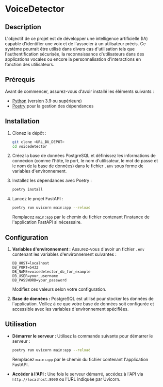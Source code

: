 
# VoiceDetector

## Description
L'objectif de ce projet est de développer une intelligence artificielle (IA) capable d'identifier une voix et de l'associer à un utilisateur précis. Ce système pourrait être utilisé dans divers cas d'utilisation tels que l'authentification sécurisée, la reconnaissance d'utilisateurs dans des applications vocales ou encore la personnalisation d'interactions en fonction des utilisateurs.

## Prérequis
Avant de commencer, assurez-vous d'avoir installé les éléments suivants :

- [Python](https://www.python.org/downloads/) (version 3.9 ou supérieure)
- [Poetry](https://python-poetry.org/docs/#installation) pour la gestion des dépendances

## Installation

1. Clonez le dépôt :

   ```bash
   git clone <URL_DU_DEPOT>
   cd voicedetector
   ```

2. Créez la base de données PostgreSQL et définissez les informations de connexion (comme l'hôte, le port, le nom d'utilisateur, le mot de passe et le nom de la base de données) dans le fichier `.env` sous forme de variables d'environnement.

3. Installez les dépendances avec Poetry :

   ```bash
   poetry install
   ```

4. Lancez le projet FastAPI :

   ```bash
   poetry run uvicorn main:app --reload
   ```

   Remplacez `main:app` par le chemin du fichier contenant l'instance de l'application FastAPI si nécessaire.

## Configuration

1. **Variables d'environnement :**
   Assurez-vous d'avoir un fichier `.env` contenant les variables d'environnement suivantes :

   ```
   DB_HOST=localhost
   DB_PORT=5432
   DB_NAME=voicedetector_db_for_example
   DB_USER=your_username
   DB_PASSWORD=your_password
   ```

   Modifiez ces valeurs selon votre configuration.

2. **Base de données :**
   PostgreSQL est utilisé pour stocker les données de l'application. Veillez à ce que votre base de données soit configurée et accessible avec les variables d'environnement spécifiées.

## Utilisation

- **Démarrer le serveur :** Utilisez la commande suivante pour démarrer le serveur :

   ```bash
   poetry run uvicorn main:app --reload
   ```

   Remplacez `main:app` par le chemin du fichier contenant l'application FastAPI.

- **Accéder à l'API :** Une fois le serveur démarré, accédez à l'API via `http://localhost:8000` ou l'URL indiquée par Uvicorn.
